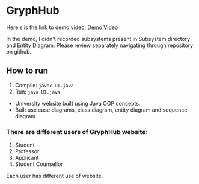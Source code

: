 # GryphHub

Here's is the link to demo video: [Demo Video](https://drive.google.com/file/d/1G5Tm4yizdN0WLxkFbA1DWG1virJ5ZmPI/view?usp=sharing)

In the demo, I didn't recorded subsystems present in Subsystem directory and Entity Diagram. Please review separately navigating through repository on github.

## How to run
1. Compile: `javac UI.java`
2. Run: `java UI.java`

- University website built using Java OOP concepts.
- Built use case diagrams, class diagram, entity diagram and sequence diagram.

### There are different users of GryphHub website:
1. Student
2. Professor
3. Applicant
4. Student Counsellor

Each user has different use of website.
